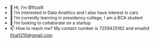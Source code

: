 - 👋 Hi, I’m @Ifzal8
- 👀 I’m interested in Data Analitics and I also have interest in cars
- 🌱 I’m currently learning in presidency college, I am a BCA student
- 💞️ I’m looking to collaborate on a startup 
- 📫 How to reach me? My contact number is 7259425162 and emailid ifzal1210@gmail.com     

<!---
Ifzal8/Ifzal8 is a ✨ special ✨ repository because its `README.md` (this file) appears on your GitHub profile.
You can click the Preview link to take a look at your changes.
--->

